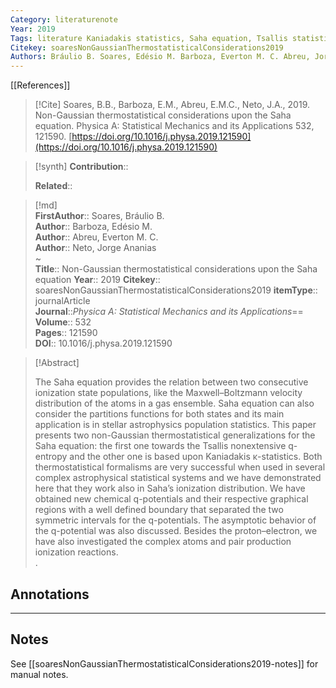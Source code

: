 ```yaml
---
Category: literaturenote
Year: 2019
Tags: literature Kaniadakis statistics, Saha equation, Tsallis statistics 
Citekey: soaresNonGaussianThermostatisticalConsiderations2019
Authors: Bráulio B. Soares, Edésio M. Barboza, Everton M. C. Abreu, Jorge Ananias Neto
---
```

[[References]] 

>[!Cite] 
> Soares, B.B., Barboza, E.M., Abreu, E.M.C., Neto, J.A., 2019. Non-Gaussian thermostatistical considerations upon the Saha equation. Physica A: Statistical Mechanics and its Applications 532, 121590. [https://doi.org/10.1016/j.physa.2019.121590](https://doi.org/10.1016/j.physa.2019.121590) 
  
>[!synth] 
>**Contribution**::  
>  
>**Related**::  
>

  
>[!md]  
> **FirstAuthor**:: Soares, Bráulio B.  
> **Author**:: Barboza, Edésio M.  
> **Author**:: Abreu, Everton M. C.  
> **Author**:: Neto, Jorge Ananias  
~  
> **Title**:: Non-Gaussian thermostatistical considerations upon the Saha equation 
> **Year**:: 2019 
> **Citekey**:: soaresNonGaussianThermostatisticalConsiderations2019 
>**itemType**:: journalArticle  
> **Journal**::*Physica A: Statistical Mechanics and its Applications*==  
>**Volume**:: 532  
>**Pages**:: 121590  
>**DOI**:: 10.1016/j.physa.2019.121590 
  

  
> [!Abstract]  
> 
> The Saha equation provides the relation between two consecutive ionization state populations, like the Maxwell–Boltzmann velocity distribution of the atoms in a gas ensemble. Saha equation can also consider the partitions functions for both states and its main application is in stellar astrophysics population statistics. This paper presents two non-Gaussian thermostatistical generalizations for the Saha equation: the first one towards the Tsallis nonextensive q-entropy and the other one is based upon Kaniadakis κ-statistics. Both thermostatistical formalisms are very successful when used in several complex astrophysical statistical systems and we have demonstrated here that they work also in Saha’s ionization distribution. We have obtained new chemical q-potentials and their respective graphical regions with a well defined boundary that separated the two symmetric intervals for the q-potentials. The asymptotic behavior of the q-potential was also discussed. Besides the proton–electron, we have also investigated the complex atoms and pair production ionization reactions.  
>.
>


## Annotations
--- 

## Notes
See [[soaresNonGaussianThermostatisticalConsiderations2019-notes]] for manual notes.

















